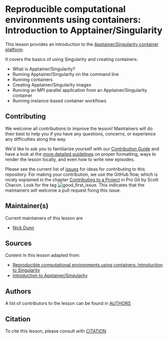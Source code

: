 # Reproducible computational environments using containers: Introduction to Apptainer/Singularity

This lesson provides an introduction to the [Apptainer/Singularity container platform](https://apptainer.org).

It covers the basics of using Singularity and creating containers:

 - What is Apptainer/Singularity?
 - Running Apptainer/Singularity on the command line
 - Running containers
 - Creating Apptainer/Singularity images
 - Running an MPI parallel application from an Apptainer/Singularity container
 - Running instance-based container workflows

## Contributing

We welcome all contributions to improve the lesson! Maintainers will do their best to help you if you have any
questions, concerns, or experience any difficulties along the way.

We'd like to ask you to familiarize yourself with our [Contribution Guide](CONTRIBUTING.md) and have a look at
the [more detailed guidelines][lesson-example] on proper formatting, ways to render the lesson locally, and even
how to write new episodes.

Please see the current list of [issues][issues] for ideas for contributing to this
repository. For making your contribution, we use the GitHub flow, which is
nicely explained in the chapter [Contributing to a Project](http://git-scm.com/book/en/v2/GitHub-Contributing-to-a-Project) in Pro Git
by Scott Chacon.
Look for the tag ![good_first_issue](https://img.shields.io/badge/-good%20first%20issue-gold.svg). This indicates that the maintainers will welcome a pull request fixing this issue.


## Maintainer(s)

Current maintainers of this lesson are

* [Nick Dunn](dunn0404@umn.edu)

## Sources

Content in this lesson adapted from:

- [Reproducible computational environments using containers: Introduction to Singularity](https://carpentries-incubator.github.io/singularity-introduction/)
- [Introduction to Apptainer/Singularity](https://hsf-training.github.io/hsf-training-singularity-webpage/index.html)

## Authors

A list of contributors to the lesson can be found in [AUTHORS](AUTHORS)

## Citation

To cite this lesson, please consult with [CITATION](CITATION)

[cdh]: https://cdh.carpentries.org
[community-lessons]: https://carpentries.org/community-lessons
[lesson-example]: https://carpentries.github.io/lesson-example
[issues]: https://github.com/carpentries-incubator/singularity-introduction/issues
